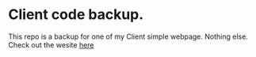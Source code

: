 # Client code backup.
This repo is a backup for one of my Client simple webpage. Nothing else. Check out the wesite [here](https://www.pinacoladablues.vercel.app)
